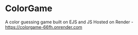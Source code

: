 # ColorGame
A color guessing game built on EJS and JS
Hosted on Render - https://colorgame-66fh.onrender.com
